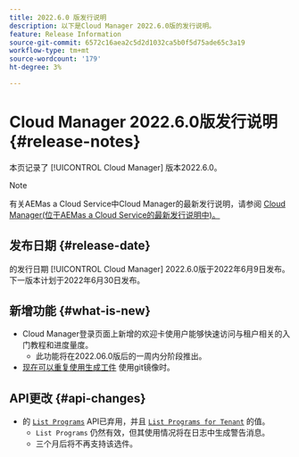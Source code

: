 ```yaml
---
title: 2022.6.0 版发行说明
description: 以下是Cloud Manager 2022.6.0版的发行说明。
feature: Release Information
source-git-commit: 6572c16aea2c5d2d1032ca5b0f5d75ade65c3a19
workflow-type: tm+mt
source-wordcount: '179'
ht-degree: 3%

---
```



# Cloud Manager 2022.6.0版发行说明 {#release-notes}

本页记录了 [!UICONTROL Cloud Manager] 版本2022.6.0。

>[!NOTE]
>
>有关AEMas a Cloud Service中Cloud Manager的最新发行说明，请参阅 [Cloud Manager(位于AEMas a Cloud Service的最新发行说明中)。](https://experienceleague.adobe.com/docs/experience-manager-cloud-service/content/implementing/using-cloud-manager/release-notes-cloud-manager/release-notes-cm-current.html)

## 发布日期 {#release-date}

的发行日期 [!UICONTROL Cloud Manager] 2022.6.0版于2022年6月9日发布。 下一版本计划于2022年6月30日发布。

## 新增功能 {#what-is-new}

* Cloud Manager登录页面上新增的欢迎卡使用户能够快速访问与租户相关的入门教程和进度量度。
   * 此功能将在2022.06.0版后的一周内分阶段推出。
* [现在可以重复使用生成工件](/help/getting-started/project-setup.md#build-artifact-reuse) 使用git镜像时。

## API更改 {#api-changes}

* 的 [`List Programs`](https://developer.adobe.com/experience-cloud/cloud-manager/reference/api/#operation/getPrograms) API已弃用，并且 [`List Programs for Tenant`](https://developer.adobe.com/experience-cloud/cloud-manager/reference/api/#operation/getProgramsForTenant) 的值。
   * `List Programs` 仍然有效，但其使用情况将在日志中生成警告消息。
   * 三个月后将不再支持该选件。
